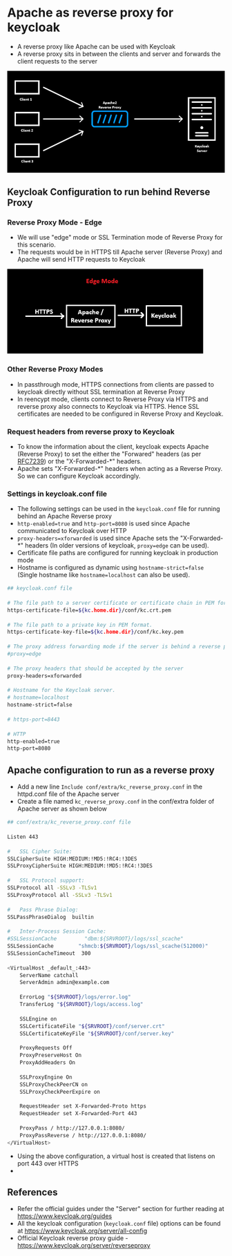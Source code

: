 
# Apache as reverse proxy for keycloak 

* A reverse proxy like Apache can be used with Keycloak
* A reverse proxy sits in between the clients and server and forwards the client requests to the server

![keycloak_apache_architecture.png](https://github.com/nagasudhirpulla/taming_python/blob/master/blog/skills/assets/img/keycloak_apache_architecture.png?raw=true?raw=true)

## Keycloak Configuration to run behind Reverse Proxy

### Reverse Proxy Mode - Edge
* We will use "edge" mode or SSL Termination mode of Reverse Proxy for this scenario.
* The requests would be in HTTPS till Apache server (Reverse Proxy) and Apache will send HTTP requests to Keycloak

![keycloak_edge_mode_proxy.png](https://github.com/nagasudhirpulla/taming_python/blob/master/blog/skills/assets/img/keycloak_edge_mode_proxy.png?raw=true)
### Other Reverse Proxy Modes
* In passthrough mode, HTTPS connections from clients are passed to keycloak directly without SSL termination at Reverse Proxy
* In reencypt mode, clients connect to Reverse Proxy via HTTPS and reverse proxy also connects to Keycloak via HTTPS. Hence SSL certificates are needed to be configured in Reverse Proxy and Keycloak.

### Request headers from reverse proxy to Keycloak
* To know the information about the client, keycloak expects Apache (Reverse Proxy) to set the either the "Forwared" headers (as per [RFC7239](https://www.rfc-editor.org/rfc/rfc7239.html)) or the "X-Forwarded-*" headers.
* Apache sets "X-Forwarded-*" headers when acting as a Reverse Proxy. So we can configure Keycloak accordingly.

### Settings in keycloak.conf file
* The following settings can be used in the `keycloak.conf` file for running behind an Apache Reverse proxy
* `http-enabled=true` and `http-port=8080` is used since Apache communicated to Keycloak over HTTP
* `proxy-headers=xforwarded` is used since Apache sets the "X-Forwarded-*" headers (In older versions of keycloak, `proxy=edge` can be used).
* Certificate file paths are configured for running keycloak in production mode
* Hostname is configured as dynamic using  `hostname-strict=false` (Single hostname like `hostname=localhost` can also be used).

```bash
## keycloak.conf file

# The file path to a server certificate or certificate chain in PEM format.
https-certificate-file=${kc.home.dir}/conf/kc.crt.pem

# The file path to a private key in PEM format.
https-certificate-key-file=${kc.home.dir}/conf/kc.key.pem

# The proxy address forwarding mode if the server is behind a reverse proxy.
#proxy=edge

# The proxy headers that should be accepted by the server
proxy-headers=xforwarded

# Hostname for the Keycloak server.
# hostname=localhost
hostname-strict=false

# https-port=8443

# HTTP
http-enabled=true
http-port=8080
```

## Apache configuration to run as a reverse proxy
* Add a new line `Include conf/extra/kc_reverse_proxy.conf` in the httpd.conf file of the Apache server
* Create a file named `kc_reverse_proxy.conf` in the conf/extra folder of Apache server as shown below

```bash
## conf/extra/kc_reverse_proxy.conf file

Listen 443

#   SSL Cipher Suite:
SSLCipherSuite HIGH:MEDIUM:!MD5:!RC4:!3DES
SSLProxyCipherSuite HIGH:MEDIUM:!MD5:!RC4:!3DES

#   SSL Protocol support:
SSLProtocol all -SSLv3 -TLSv1
SSLProxyProtocol all -SSLv3 -TLSv1

#   Pass Phrase Dialog:
SSLPassPhraseDialog  builtin

#   Inter-Process Session Cache:
#SSLSessionCache         "dbm:${SRVROOT}/logs/ssl_scache"
SSLSessionCache        "shmcb:${SRVROOT}/logs/ssl_scache(512000)"
SSLSessionCacheTimeout  300

<VirtualHost _default_:443>
    ServerName catchall
    ServerAdmin admin@example.com

    ErrorLog "${SRVROOT}/logs/error.log"
    TransferLog "${SRVROOT}/logs/access.log"
    
    SSLEngine on
    SSLCertificateFile "${SRVROOT}/conf/server.crt"
    SSLCertificateKeyFile "${SRVROOT}/conf/server.key"

    ProxyRequests Off
    ProxyPreserveHost On
    ProxyAddHeaders On
    
    SSLProxyEngine On
    SSLProxyCheckPeerCN on
    SSLProxyCheckPeerExpire on

    RequestHeader set X-Forwarded-Proto https
    RequestHeader set X-Forwarded-Port 443

    ProxyPass / http://127.0.0.1:8080/
    ProxyPassReverse / http://127.0.0.1:8080/
</VirtualHost>
```
* Using the above configuration, a virtual host is created that listens on port 443 over HTTPS
*  

## References
* Refer the official guides under the "Server" section for further reading at https://www.keycloak.org/guides
* All the keycloak configuration (`keycloak.conf` file) options can be found at https://www.keycloak.org/server/all-config 
* Official Keycloak reverse proxy guide - https://www.keycloak.org/server/reverseproxy
<!--stackedit_data:
eyJoaXN0b3J5IjpbMTMwMjcyNDM1NywtNDY0NTk0NjE5LDEwOT
A4MjQ3NjMsLTEzMzQxNTE2MCwtMjQ3NDYyODUxLDE2NDU5MzA4
ODAsLTg0ODcyOTA2MywxNDQ5NjAxMTI0LC04MTMwOTcwMzUsLT
E3NzgwNTU1MTJdfQ==
-->